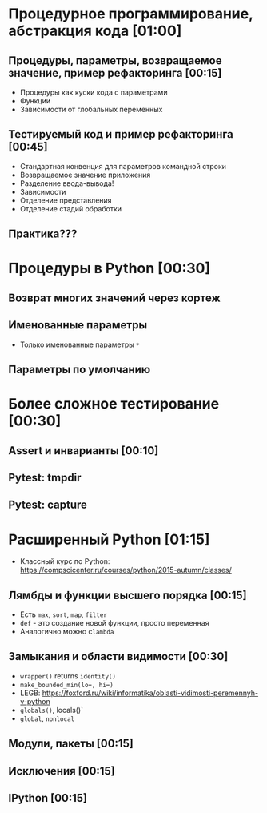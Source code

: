 # Процедурное программирование, абстракция кода [01:00]
## Процедуры, параметры, возвращаемое значение, пример рефакторинга [00:15]
* Процедуры как куски кода с параметрами
* Функции
* Зависимости от глобальных переменных
## Тестируемый код и пример рефакторинга [00:45]
* Стандартная конвенция для параметров командной строки
* Возвращаемое значение приложения
* Разделение ввода-вывода!
* Зависимости
* Отделение представления
* Отделение стадий обработки
## Практика???

# Процедуры в Python [00:30]
## Возврат многих значений через кортеж
## Именованные параметры
* Только именованные параметры `*`
## Параметры по умолчанию

# Более сложное тестирование  [00:30]
## Assert и инварианты [00:10]
## Pytest: tmpdir
## Pytest: capture

# Расширенный Python  [01:15]
* Классный курс по Python: https://compscicenter.ru/courses/python/2015-autumn/classes/
## Лямбды и функции высшего порядка [00:15]
* Есть `max`, `sort`, `map`, `filter`
* `def` - это создание новой функции, просто переменная
* Аналогично можно с`lambda`
## Замыкания и области видимости [00:30]
* `wrapper()` returns `identity()`
* `make_bounded_min(lo=, hi=)`
* LEGB: https://foxford.ru/wiki/informatika/oblasti-vidimosti-peremennyh-v-python
* `globals()`, locals()`
* `global`, `nonlocal`
## Модули, пакеты [00:15]
## Исключения [00:15]
## IPython [00:15]

